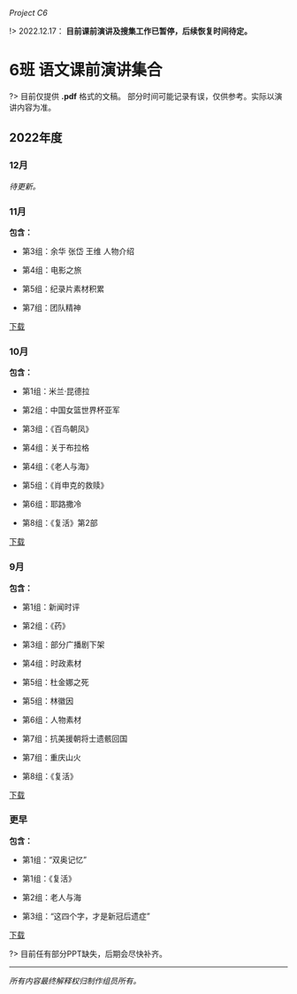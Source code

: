 _Project C6_

!> 2022.12.17： **目前课前演讲及搜集工作已暂停，后续恢复时间待定。**
# 6班 语文课前演讲集合

?> 目前仅提供 **.pdf** 格式的文稿。
部分时间可能记录有误，仅供参考。实际以演讲内容为准。

## 2022年度

### 12月

_待更新。_

### 11月

**包含：**

- 第3组：余华 张岱 王维 人物介绍

- 第4组：电影之旅

- 第5组：纪录片素材积累

- 第7组：团队精神

[下载](https://c6-files.oss-cn-nanjing.aliyuncs.com/11%E6%9C%88.zip)

### 10月

**包含：**

- 第1组：米兰·昆德拉

- 第2组：中国女篮世界杯亚军

- 第3组：《百鸟朝凤》

- 第4组：关于布拉格

- 第4组：《老人与海》

- 第5组：《肖申克的救赎》

- 第6组：耶路撒冷

- 第8组：《复活》第2部

[下载](https://c6-files.oss-cn-nanjing.aliyuncs.com/10%E6%9C%88.zip)

### 9月

**包含：**

- 第1组：新闻时评

- 第2组：《药》

- 第3组：部分广播剧下架

- 第4组：时政素材

- 第5组：杜金娜之死

- 第5组：林徽因

- 第6组：人物素材

- 第7组：抗美援朝将士遗骸回国

- 第7组：重庆山火

- 第8组：《复活》

[下载](https://c6-files.oss-cn-nanjing.aliyuncs.com/9%E6%9C%88.zip)

### 更早

**包含：**

- 第1组：“双奥记忆”

- 第1组：《复活》

- 第2组：老人与海

- 第3组：“这四个字，才是新冠后遗症”

[下载](https://c6-files.oss-cn-nanjing.aliyuncs.com/9%E6%9C%88%E4%BB%A5%E5%89%8D.zip)

?> 目前任有部分PPT缺失，后期会尽快补齐。
- - - -
_所有内容最终解释权归制作组员所有。_
